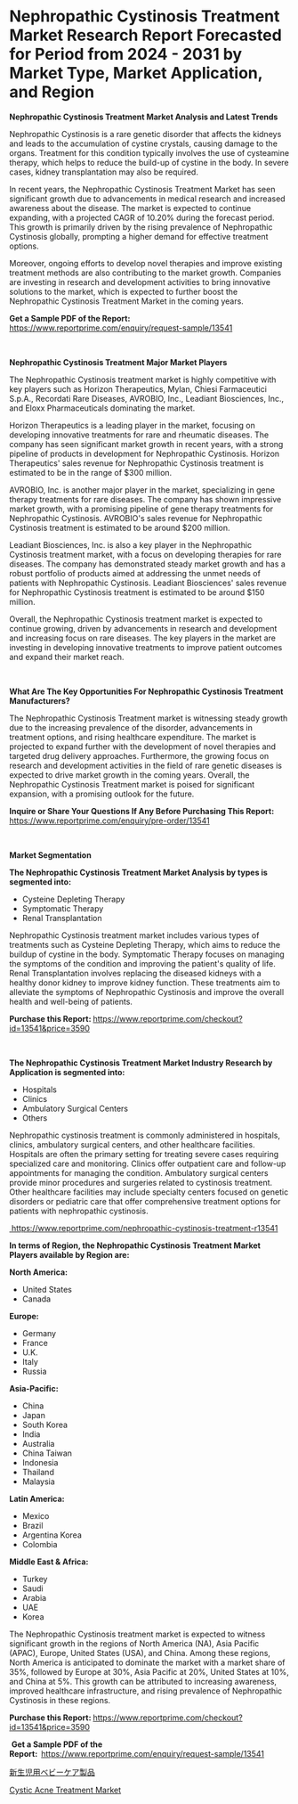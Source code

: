 <p><h1>Nephropathic Cystinosis Treatment Market Research Report Forecasted for Period from 2024 -  2031 by Market Type, Market Application, and Region</h1></p><p><strong>Nephropathic Cystinosis Treatment Market Analysis and Latest Trends</strong></p>
<p><p>Nephropathic Cystinosis is a rare genetic disorder that affects the kidneys and leads to the accumulation of cystine crystals, causing damage to the organs. Treatment for this condition typically involves the use of cysteamine therapy, which helps to reduce the build-up of cystine in the body. In severe cases, kidney transplantation may also be required.</p><p>In recent years, the Nephropathic Cystinosis Treatment Market has seen significant growth due to advancements in medical research and increased awareness about the disease. The market is expected to continue expanding, with a projected CAGR of 10.20% during the forecast period. This growth is primarily driven by the rising prevalence of Nephropathic Cystinosis globally, prompting a higher demand for effective treatment options.</p><p>Moreover, ongoing efforts to develop novel therapies and improve existing treatment methods are also contributing to the market growth. Companies are investing in research and development activities to bring innovative solutions to the market, which is expected to further boost the Nephropathic Cystinosis Treatment Market in the coming years.</p></p>
<p><strong>Get a Sample PDF of the Report:&nbsp;</strong> <a href="https://www.reportprime.com/enquiry/request-sample/13541">https://www.reportprime.com/enquiry/request-sample/13541</a></p>
<p>&nbsp;</p>
<p><strong>Nephropathic Cystinosis Treatment Major Market Players</strong></p>
<p><p>The Nephropathic Cystinosis treatment market is highly competitive with key players such as Horizon Therapeutics, Mylan, Chiesi Farmaceutici S.p.A., Recordati Rare Diseases, AVROBIO, Inc., Leadiant Biosciences, Inc., and Eloxx Pharmaceuticals dominating the market.</p><p>Horizon Therapeutics is a leading player in the market, focusing on developing innovative treatments for rare and rheumatic diseases. The company has seen significant market growth in recent years, with a strong pipeline of products in development for Nephropathic Cystinosis. Horizon Therapeutics' sales revenue for Nephropathic Cystinosis treatment is estimated to be in the range of $300 million.</p><p>AVROBIO, Inc. is another major player in the market, specializing in gene therapy treatments for rare diseases. The company has shown impressive market growth, with a promising pipeline of gene therapy treatments for Nephropathic Cystinosis. AVROBIO's sales revenue for Nephropathic Cystinosis treatment is estimated to be around $200 million.</p><p>Leadiant Biosciences, Inc. is also a key player in the Nephropathic Cystinosis treatment market, with a focus on developing therapies for rare diseases. The company has demonstrated steady market growth and has a robust portfolio of products aimed at addressing the unmet needs of patients with Nephropathic Cystinosis. Leadiant Biosciences' sales revenue for Nephropathic Cystinosis treatment is estimated to be around $150 million.</p><p>Overall, the Nephropathic Cystinosis treatment market is expected to continue growing, driven by advancements in research and development and increasing focus on rare diseases. The key players in the market are investing in developing innovative treatments to improve patient outcomes and expand their market reach.</p></p>
<p>&nbsp;</p>
<p><strong>What Are The Key Opportunities For Nephropathic Cystinosis Treatment Manufacturers?</strong></p>
<p><p>The Nephropathic Cystinosis Treatment market is witnessing steady growth due to the increasing prevalence of the disorder, advancements in treatment options, and rising healthcare expenditure. The market is projected to expand further with the development of novel therapies and targeted drug delivery approaches. Furthermore, the growing focus on research and development activities in the field of rare genetic diseases is expected to drive market growth in the coming years. Overall, the Nephropathic Cystinosis Treatment market is poised for significant expansion, with a promising outlook for the future.</p></p>
<p><strong>Inquire or Share Your Questions If Any Before Purchasing This Report:</strong> <a href="https://www.reportprime.com/enquiry/pre-order/13541">https://www.reportprime.com/enquiry/pre-order/13541</a></p>
<p>&nbsp;</p>
<p><strong>Market Segmentation</strong></p>
<p><strong>The Nephropathic Cystinosis Treatment Market Analysis by types is segmented into:</strong></p>
<p><ul><li>Cysteine Depleting Therapy</li><li>Symptomatic Therapy</li><li>Renal Transplantation</li></ul></p>
<p><p>Nephropathic Cystinosis treatment market includes various types of treatments such as Cysteine Depleting Therapy, which aims to reduce the buildup of cystine in the body. Symptomatic Therapy focuses on managing the symptoms of the condition and improving the patient's quality of life. Renal Transplantation involves replacing the diseased kidneys with a healthy donor kidney to improve kidney function. These treatments aim to alleviate the symptoms of Nephropathic Cystinosis and improve the overall health and well-being of patients.</p></p>
<p><strong>Purchase this Report:&nbsp;</strong><a href="https://www.reportprime.com/checkout?id=13541&price=3590">https://www.reportprime.com/checkout?id=13541&price=3590</a></p>
<p>&nbsp;</p>
<p><strong>The Nephropathic Cystinosis Treatment Market Industry Research by Application is segmented into:</strong></p>
<p><ul><li>Hospitals</li><li>Clinics</li><li>Ambulatory Surgical Centers</li><li>Others</li></ul></p>
<p><p>Nephropathic cystinosis treatment is commonly administered in hospitals, clinics, ambulatory surgical centers, and other healthcare facilities. Hospitals are often the primary setting for treating severe cases requiring specialized care and monitoring. Clinics offer outpatient care and follow-up appointments for managing the condition. Ambulatory surgical centers provide minor procedures and surgeries related to cystinosis treatment. Other healthcare facilities may include specialty centers focused on genetic disorders or pediatric care that offer comprehensive treatment options for patients with nephropathic cystinosis.</p></p>
<p><a href="https://www.reportprime.com/nephropathic-cystinosis-treatment-r13541">&nbsp;https://www.reportprime.com/nephropathic-cystinosis-treatment-r13541</a></p>
<p><strong>In terms of Region, the Nephropathic Cystinosis Treatment Market Players available by Region are:</strong></p>
<p>
    <p> <strong> North America: </strong>
        <ul>
            <li>United States</li>
            <li>Canada</li>
        </ul>
        </p> 
    <p> <strong> Europe: </strong>
        <ul>
            <li>Germany</li>
            <li>France</li>
            <li>U.K.</li>
            <li>Italy</li>
            <li>Russia</li>
        </ul>
        </p> 
    <p> <strong> Asia-Pacific: </strong>
        <ul>
            <li>China</li>
            <li>Japan</li>
            <li>South Korea</li>
            <li>India</li>
            <li>Australia</li>
            <li>China Taiwan</li>
            <li>Indonesia</li>
            <li>Thailand</li>
            <li>Malaysia</li>
        </ul>
        </p> 
    <p> <strong> Latin America: </strong>
        <ul>
            <li>Mexico</li>
            <li>Brazil</li>
            <li>Argentina Korea</li>
            <li>Colombia</li>
        </ul>
        </p> 
    <p> <strong> Middle East & Africa: </strong>
        <ul>
            <li>Turkey</li>
            <li>Saudi</li>
            <li>Arabia</li>
            <li>UAE</li>
            <li>Korea</li>
        </ul>
    </p>
    </p>
<p><p>The Nephropathic Cystinosis treatment market is expected to witness significant growth in the regions of North America (NA), Asia Pacific (APAC), Europe, United States (USA), and China. Among these regions, North America is anticipated to dominate the market with a market share of 35%, followed by Europe at 30%, Asia Pacific at 20%, United States at 10%, and China at 5%. This growth can be attributed to increasing awareness, improved healthcare infrastructure, and rising prevalence of Nephropathic Cystinosis in these regions.</p></p>
<p><strong>Purchase this Report: </strong><a href="https://www.reportprime.com/checkout?id=13541&price=3590">https://www.reportprime.com/checkout?id=13541&price=3590</a></p>
<p>&nbsp;<strong>Get a Sample PDF of the Report:&nbsp;&nbsp;</strong><a href="https://www.reportprime.com/enquiry/request-sample/13541">https://www.reportprime.com/enquiry/request-sample/13541</a></p>
<p><strong></strong></p>
<p><p><a href="https://github.com/JoanaNitzsche/Market-Research-Report-List-1/blob/main/300781880345.md">新生児用ベビーケア製品</a></p><p><a href="https://github.com/RichRobinson5/Market-Research-Report-List-5/blob/main/cystic-acne-treatment-market.md">Cystic Acne Treatment Market</a></p></p>